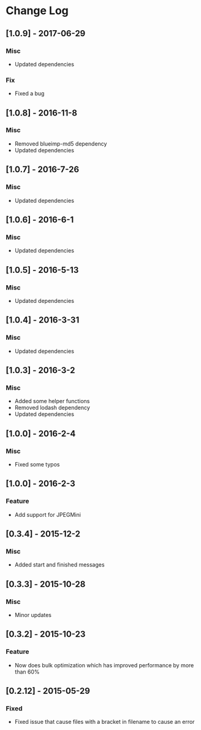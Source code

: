 # Change Log

## [1.0.9] - 2017-06-29
### Misc
- Updated dependencies

### Fix
- Fixed a bug

## [1.0.8] - 2016-11-8
### Misc
- Removed blueimp-md5 dependency
- Updated dependencies

## [1.0.7] - 2016-7-26
### Misc
- Updated dependencies

## [1.0.6] - 2016-6-1
### Misc
- Updated dependencies

## [1.0.5] - 2016-5-13
### Misc
- Updated dependencies

## [1.0.4] - 2016-3-31
### Misc
- Updated dependencies

## [1.0.3] - 2016-3-2
### Misc
- Added some helper functions
- Removed lodash dependency
- Updated dependencies

## [1.0.0] - 2016-2-4
### Misc
- Fixed some typos

## [1.0.0] - 2016-2-3
### Feature
- Add support for JPEGMini

## [0.3.4] - 2015-12-2
### Misc
- Added start and finished messages

## [0.3.3] - 2015-10-28
### Misc
- Minor updates

## [0.3.2] - 2015-10-23
### Feature
- Now does bulk optimization which has improved performance by more than 60%

## [0.2.12] - 2015-05-29
### Fixed
- Fixed issue that cause files with a bracket in filename to cause an error
